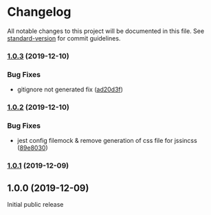# Changelog

All notable changes to this project will be documented in this file. See [standard-version](https://github.com/conventional-changelog/standard-version) for commit guidelines.

### [1.0.3](https://github.com/wadehrarshpreet/react-create-library/compare/v1.0.2...v1.0.3) (2019-12-10)


### Bug Fixes

* gitignore not generated fix ([ad20d3f](https://github.com/wadehrarshpreet/react-create-library/commit/ad20d3f79fa8297d4fddfd179d7130c5f77c24e1))

### [1.0.2](https://github.com/wadehrarshpreet/react-create-library/compare/v1.0.1...v1.0.2) (2019-12-10)


### Bug Fixes

* jest config filemock & remove generation of css file for jssincss ([89e8030](https://github.com/wadehrarshpreet/react-create-library/commit/89e803099cbc2ea1d0e8c1357b2dd1fc3eb5bbaa))

### [1.0.1](https://github.com/wadehrarshpreet/react-create-library/compare/v1.0.0...v1.0.1) (2019-12-09)

## 1.0.0 (2019-12-09)

Initial public release
